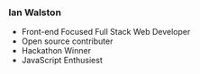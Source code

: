### Ian Walston 

 - Front-end Focused Full Stack Web Developer
 - Open source contributer
 - Hackathon Winner
 - JavaScript Enthusiest 
